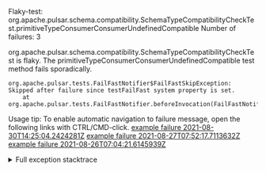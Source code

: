         
Flaky-test: org.apache.pulsar.schema.compatibility.SchemaTypeCompatibilityCheckTest.primitiveTypeConsumerConsumerUndefinedCompatible
Number of failures: 3

org.apache.pulsar.schema.compatibility.SchemaTypeCompatibilityCheckTest is flaky. The primitiveTypeConsumerConsumerUndefinedCompatible test method fails sporadically.

```
org.apache.pulsar.tests.FailFastNotifier$FailFastSkipException: Skipped after failure since testFailFast system property is set.
	at org.apache.pulsar.tests.FailFastNotifier.beforeInvocation(FailFastNotifier.java:88)

```

Usage tip: To enable automatic navigation to failure message, open the following links with CTRL/CMD-click.
[example failure 2021-08-30T14:25:04.2424281Z](https://github.com/apache/pulsar/runs/3462661639?check_suite_focus=true#step:9:989)
[example failure 2021-08-27T07:52:17.7113632Z](https://github.com/apache/pulsar/runs/3440855061?check_suite_focus=true#step:9:1002)
[example failure 2021-08-26T07:04:21.6145939Z](https://github.com/apache/pulsar/runs/3429892062?check_suite_focus=true#step:9:962)


<details>
<summary>Full exception stacktrace</summary>
<code><pre>
org.apache.pulsar.tests.FailFastNotifier$FailFastSkipException: Skipped after failure since testFailFast system property is set.
	at org.apache.pulsar.tests.FailFastNotifier.beforeInvocation(FailFastNotifier.java:88)

</pre></code>
</details>

